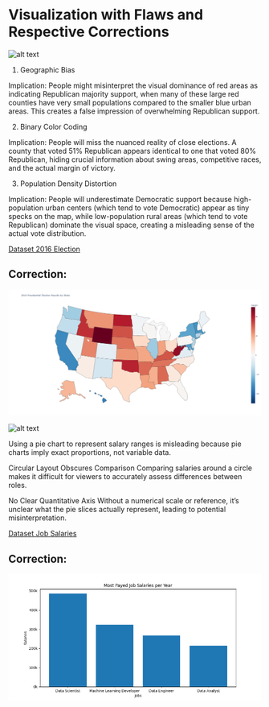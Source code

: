 # Visualization with Flaws and Respective Corrections

![alt text](image.png)

1. Geographic Bias

Implication: People might misinterpret the visual dominance of red areas as indicating Republican majority support, when many of these large red counties have very small populations compared to the smaller blue urban areas. This creates a false impression of overwhelming Republican support.

2. Binary Color Coding

Implication: People will miss the nuanced reality of close elections. A county that voted 51% Republican appears identical to one that voted 80% Republican, hiding crucial information about swing areas, competitive races, and the actual margin of victory.

3. Population Density Distortion

Implication: People will underestimate Democratic support because high-population urban centers (which tend to vote Democratic) appear as tiny specks on the map, while low-population rural areas (which tend to vote Republican) dominate the visual space, creating a misleading sense of the actual vote distribution.

[Dataset 2016 Election](https://www.kaggle.com/datasets/benhamner/2016-us-election)

## Correction:

![alt text](<exports/2016 Election.png>)


![alt text](image-1.png)

Using a pie chart to represent salary ranges is misleading because pie charts imply exact proportions, not variable data.

Circular Layout Obscures Comparison
Comparing salaries around a circle makes it difficult for viewers to accurately assess differences between roles.

No Clear Quantitative Axis
Without a numerical scale or reference, it’s unclear what the pie slices actually represent, leading to potential misinterpretation.

[Dataset Job Salaries](https://www.kaggle.com/datasets/saurabhshahane/data-science-jobs-salaries)

## Correction: 

![alt text](exports/salaries.png)